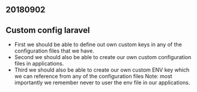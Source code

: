 

## 20180902 

##  Custom config laravel

- First we should be able to define out own custom keys in any of the configuration files that we have.
- Second we should also be able to create our own custom configuration files in applications.
- Third we should  also be able to create our own custom ENV key which we can reference from any of the configuration files 
Note: most importantly we remember never to user the env file in our applications.